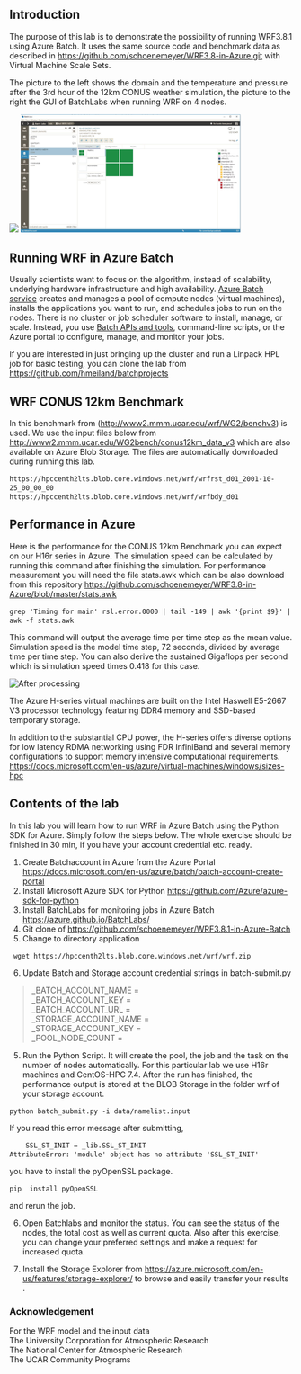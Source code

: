 ## Introduction

The purpose of this lab is to demonstrate the possibility of running WRF3.8.1 using Azure Batch.
It uses the same source code and benchmark data as described in https://github.com/schoenemeyer/WRF3.8-in-Azure.git with Virtual Machine Scale Sets.

The picture to the left shows the domain and the temperature and pressure after the 3rd hour of the 12km CONUS weather simulation, the picture to the right the GUI of BatchLabs when running WRF on 4 nodes.

<img src="https://github.com/schoenemeyer/WRF3.8-in-Azure/blob/master/4-Figure2-1.png" width="252"> <img src="https://github.com/schoenemeyer/WRF3.8.1-in-Azure-Batch/blob/master/batchrunning.JPG" width="392">

## Running WRF in Azure Batch

Usually scientists want to focus on the algorithm, instead of scalability, underlying hardware infrastructure and high availability. [Azure Batch service](https://docs.microsoft.com/en-us/azure/batch/batch-technical-overview) creates and manages a pool of compute nodes (virtual machines), installs the applications you want to run, and schedules jobs to run on the nodes. There is no cluster or job scheduler software to install, manage, or scale. Instead, you use [Batch APIs and tools](https://docs.microsoft.com/en-us/azure/batch/batch-apis-tools), command-line scripts, or the Azure portal to configure, manage, and monitor your jobs.

If you are interested in just bringing up the cluster and run a Linpack HPL job for basic testing, you can clone the lab from https://github.com/hmeiland/batchprojects

## WRF CONUS 12km Benchmark
In this benchmark from (http://www2.mmm.ucar.edu/wrf/WG2/benchv3) is used. We use the input files below from http://www2.mmm.ucar.edu/WG2bench/conus12km_data_v3 which are also available on Azure Blob Storage. The files are automatically downloaded during running this lab.
```
https://hpccenth2lts.blob.core.windows.net/wrf/wrfrst_d01_2001-10-25_00_00_00
https://hpccenth2lts.blob.core.windows.net/wrf/wrfbdy_d01
```

## Performance in Azure

Here is the performance for the CONUS 12km Benchmark you can expect on our H16r series in Azure. The simulation speed can be calculated by running this command after finishing the simulation. For performance measurement you will need the file stats.awk which can be also download from this repository https://github.com/schoenemeyer/WRF3.8-in-Azure/blob/master/stats.awk 
```
grep 'Timing for main' rsl.error.0000 | tail -149 | awk '{print $9}' | awk -f stats.awk
```
This command will output the average time per time step as the mean value. Simulation speed is the model time step, 72 seconds, divided by average time per time step. You can also derive the sustained Gigaflops per second which is simulation speed times 0.418 for this case.

![After processing](https://github.com/schoenemeyer/WRF3.8-in-Azure/blob/master/wrf3.8-128.gif)

The Azure H-series virtual machines are built on the Intel Haswell E5-2667 V3 processor technology featuring DDR4 memory and SSD-based temporary storage.

In addition to the substantial CPU power, the H-series offers diverse options for low latency RDMA networking using FDR InfiniBand and several memory configurations to support memory intensive computational requirements.
https://docs.microsoft.com/en-us/azure/virtual-machines/windows/sizes-hpc


## Contents of the lab

In this lab  you will learn how to run WRF in Azure Batch using the Python SDK for Azure. Simply follow the steps below. The whole exercise should be finished in 30 min, if you have your account credential etc. ready.

1. Create Batchaccount in Azure from the Azure Portal https://docs.microsoft.com/en-us/azure/batch/batch-account-create-portal
2. Install Microsoft Azure SDK for Python  https://github.com/Azure/azure-sdk-for-python
3. Install BatchLabs for monitoring jobs in Azure Batch
    https://azure.github.io/BatchLabs/
4. Git clone of https://github.com/schoenemeyer/WRF3.8.1-in-Azure-Batch
5. Change to directory application 
```
 wget https://hpccenth2lts.blob.core.windows.net/wrf/wrf.zip
```
6. Update Batch and Storage account credential strings in batch-submit.py
> _BATCH_ACCOUNT_NAME = <br/>
> _BATCH_ACCOUNT_KEY = <br/>
> _BATCH_ACCOUNT_URL = <br/>
> _STORAGE_ACCOUNT_NAME = <br/>
> _STORAGE_ACCOUNT_KEY = <br/>
> _POOL_NODE_COUNT =  <br/>

5. Run the Python Script. It will create the pool, the job and the task on the number of nodes automatically. For this particular lab we use H16r machines and CentOS-HPC 7.4.
After the run has finished, the performance output is stored at the BLOB Storage in the folder wrf of your storage account.


```
python batch_submit.py -i data/namelist.input
```
If you read this error message after submitting, 

```
    SSL_ST_INIT = _lib.SSL_ST_INIT
AttributeError: 'module' object has no attribute 'SSL_ST_INIT'

```
you have to install the pyOpenSSL package.
```
pip  install pyOpenSSL
```
and rerun the job.

6. Open Batchlabs and monitor the status. You can see the status of the nodes, the total cost as well as current quota. Also after this exercise, you can change your preferred settings and make a request for increased quota.

7. Install the Storage Explorer from https://azure.microsoft.com/en-us/features/storage-explorer/ to browse and easily transfer your results .


### Acknowledgement

For the WRF model and the input data <br/>
The University Corporation for Atmospheric Research <br/>
The National Center for Atmospheric Research <br/>
The UCAR Community Programs <br/>


